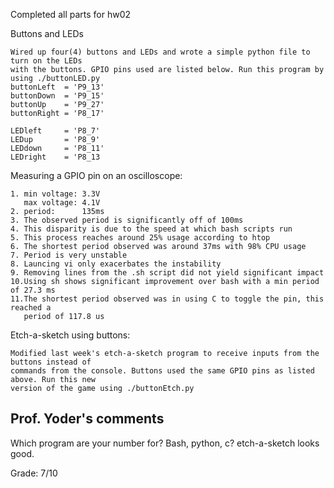 Completed all parts for hw02 

Buttons and LEDs

	Wired up four(4) buttons and LEDs and wrote a simple python file to turn on the LEDs
	with the buttons. GPIO pins used are listed below. Run this program by using ./buttonLED.py
	buttonLeft  = 'P9_13' 
	buttonDown  = 'P9_15'
	buttonUp    = 'P9_27'
	buttonRight = 'P8_17'

	LEDleft     = 'P8_7'
	LEDup       = 'P8_9'
	LEDdown     = 'P8_11'
	LEDright    = 'P8_13 

Measuring a GPIO pin on an oscilloscope:
	
	1. min voltage: 3.3V
	   max voltage: 4.1V
	2. period:      135ms
	3. The observed period is significantly off of 100ms
	4. This disparity is due to the speed at which bash scripts run
	5. This process reaches around 25% usage according to htop
	6. The shortest period observed was around 37ms with 98% CPU usage
	7. Period is very unstable
	8. Launcing vi only exacerbates the instability
	9. Removing lines from the .sh script did not yield significant impact
	10.Using sh shows significant improvement over bash with a min period of 27.3 ms
	11.The shortest period observed was in using C to toggle the pin, this reached a 
	   period of 117.8 us 

Etch-a-sketch using buttons:
	
	Modified last week's etch-a-sketch program to receive inputs from the buttons instead of
	commands from the console. Buttons used the same GPIO pins as listed above. Run this new
	version of the game using ./buttonEtch.py 

## Prof. Yoder's comments

Which program are your number for?  Bash, python, c?
etch-a-sketch looks good.

Grade:  7/10